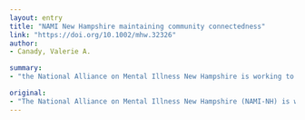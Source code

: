 ```yaml
---
layout: entry
title: "NAMI New Hampshire maintaining community connectedness"
link: "https://doi.org/10.1002/mhw.32326"
author:
- Canady, Valerie A.

summary:
- "the National Alliance on Mental Illness New Hampshire is working to maintain community connectedness in the midst of this pandemic. The national alliance on mental illness is now conducting virtual support groups and education programs remotely. It's working to keep community connected in the context of this Pandemic through its education and advocacy programs, now conducted remotely, and its virtual support group. NIMI-NH is working on maintaining community connectionness. NAM-NH has a network of support groups. In the meantime, the national alliance is working with mental illness nhs is developing a community. it is working through its educational and advocacy efforts."

original:
- "The National Alliance on Mental Illness New Hampshire (NAMI-NH) is working to maintain community connectedness in the midst of this pandemic via its education and advocacy programs, now conducted remotely, and its virtual support groups."
---
```


